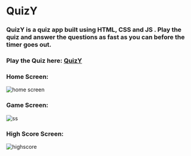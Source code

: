 # QuizY

### QuizY is a quiz app built using HTML, CSS and JS . Play the quiz and answer the questions as fast as you can before the timer goes out.

### Play the Quiz here: [QuizY](https://itzwow.github.io/QuizY/)

### Home Screen:
![home screen](https://user-images.githubusercontent.com/84179065/171023600-6a87570c-0df1-4a17-8a87-770c422a6e55.JPG)

### Game Screen:

![ss](https://user-images.githubusercontent.com/84179065/171023835-077367e4-99d3-4d8d-9893-a82e142ddceb.JPG)


### High Score Screen:
![highscore](https://user-images.githubusercontent.com/84179065/205258371-f4a5c51a-9d62-4534-86a3-0cf6dbb6ebc3.JPG)
